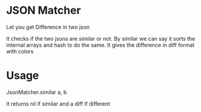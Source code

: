 # JSON Matcher

Let you get Difference in two json

It checks if the two jsons are similar or not. By similar we can say it sorts the internal arrays and hash to do the same.
It gives the difference in diff format with colors

# Usage

JsonMatcher.similar a, b

It returns nil if similar and a diff if different
